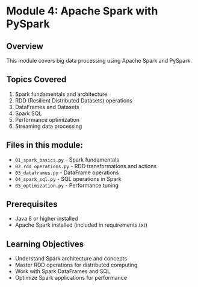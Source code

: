 # Module 4: Apache Spark with PySpark

## Overview
This module covers big data processing using Apache Spark and PySpark.

## Topics Covered
1. Spark fundamentals and architecture
2. RDD (Resilient Distributed Datasets) operations
3. DataFrames and Datasets
4. Spark SQL
5. Performance optimization
6. Streaming data processing

## Files in this module:
- `01_spark_basics.py` - Spark fundamentals
- `02_rdd_operations.py` - RDD transformations and actions
- `03_dataframes.py` - DataFrame operations
- `04_spark_sql.py` - SQL operations in Spark
- `05_optimization.py` - Performance tuning

## Prerequisites
- Java 8 or higher installed
- Apache Spark installed (included in requirements.txt)

## Learning Objectives
- Understand Spark architecture and concepts
- Master RDD operations for distributed computing
- Work with Spark DataFrames and SQL
- Optimize Spark applications for performance